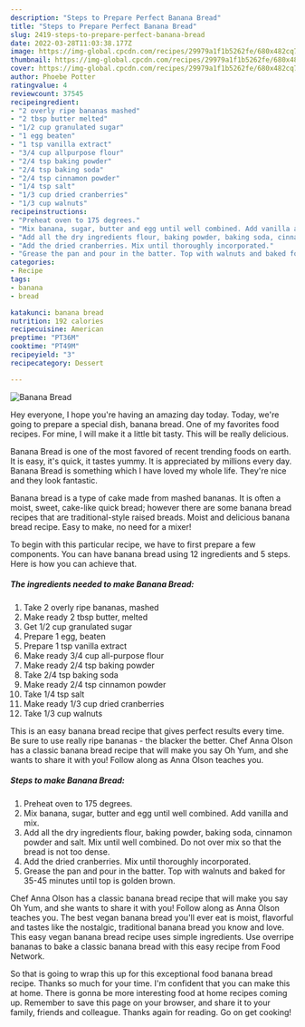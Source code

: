 ```yaml
---
description: "Steps to Prepare Perfect Banana Bread"
title: "Steps to Prepare Perfect Banana Bread"
slug: 2419-steps-to-prepare-perfect-banana-bread
date: 2022-03-28T11:03:38.177Z
image: https://img-global.cpcdn.com/recipes/29979a1f1b5262fe/680x482cq70/banana-bread-recipe-main-photo.jpg
thumbnail: https://img-global.cpcdn.com/recipes/29979a1f1b5262fe/680x482cq70/banana-bread-recipe-main-photo.jpg
cover: https://img-global.cpcdn.com/recipes/29979a1f1b5262fe/680x482cq70/banana-bread-recipe-main-photo.jpg
author: Phoebe Potter
ratingvalue: 4
reviewcount: 37545
recipeingredient:
- "2 overly ripe bananas mashed"
- "2 tbsp butter melted"
- "1/2 cup granulated sugar"
- "1 egg beaten"
- "1 tsp vanilla extract"
- "3/4 cup allpurpose flour"
- "2/4 tsp baking powder"
- "2/4 tsp baking soda"
- "2/4 tsp cinnamon powder"
- "1/4 tsp salt"
- "1/3 cup dried cranberries"
- "1/3 cup walnuts"
recipeinstructions:
- "Preheat oven to 175 degrees."
- "Mix banana, sugar, butter and egg until well combined. Add vanilla and mix."
- "Add all the dry ingredients flour, baking powder, baking soda, cinnamon powder and salt. Mix until well combined. Do not over mix so that the bread is not too dense."
- "Add the dried cranberries. Mix until thoroughly incorporated."
- "Grease the pan and pour in the batter. Top with walnuts and baked for 35-45 minutes until top is golden brown."
categories:
- Recipe
tags:
- banana
- bread

katakunci: banana bread 
nutrition: 192 calories
recipecuisine: American
preptime: "PT36M"
cooktime: "PT49M"
recipeyield: "3"
recipecategory: Dessert

---
```



![Banana Bread](https://img-global.cpcdn.com/recipes/29979a1f1b5262fe/680x482cq70/banana-bread-recipe-main-photo.jpg)

Hey everyone, I hope you're having an amazing day today. Today, we're going to prepare a special dish, banana bread. One of my favorites food recipes. For mine, I will make it a little bit tasty. This will be really delicious.

Banana Bread is one of the most favored of recent trending foods on earth. It is easy, it's quick, it tastes yummy. It is appreciated by millions every day. Banana Bread is something which I have loved my whole life. They're nice and they look fantastic.

Banana bread is a type of cake made from mashed bananas. It is often a moist, sweet, cake-like quick bread; however there are some banana bread recipes that are traditional-style raised breads. Moist and delicious banana bread recipe. Easy to make, no need for a mixer!


To begin with this particular recipe, we have to first prepare a few components. You can have banana bread using 12 ingredients and 5 steps. Here is how you can achieve that.

<!--inarticleads1-->

##### The ingredients needed to make Banana Bread:

1. Take 2 overly ripe bananas, mashed
1. Make ready 2 tbsp butter, melted
1. Get 1/2 cup granulated sugar
1. Prepare 1 egg, beaten
1. Prepare 1 tsp vanilla extract
1. Make ready 3/4 cup all-purpose flour
1. Make ready 2/4 tsp baking powder
1. Take 2/4 tsp baking soda
1. Make ready 2/4 tsp cinnamon powder
1. Take 1/4 tsp salt
1. Make ready 1/3 cup dried cranberries
1. Take 1/3 cup walnuts


This is an easy banana bread recipe that gives perfect results every time. Be sure to use really ripe bananas - the blacker the better. Chef Anna Olson has a classic banana bread recipe that will make you say Oh Yum, and she wants to share it with you! Follow along as Anna Olson teaches you. 

<!--inarticleads2-->

##### Steps to make Banana Bread:

1. Preheat oven to 175 degrees.
1. Mix banana, sugar, butter and egg until well combined. Add vanilla and mix.
1. Add all the dry ingredients flour, baking powder, baking soda, cinnamon powder and salt. Mix until well combined. Do not over mix so that the bread is not too dense.
1. Add the dried cranberries. Mix until thoroughly incorporated.
1. Grease the pan and pour in the batter. Top with walnuts and baked for 35-45 minutes until top is golden brown.


Chef Anna Olson has a classic banana bread recipe that will make you say Oh Yum, and she wants to share it with you! Follow along as Anna Olson teaches you. The best vegan banana bread you&#39;ll ever eat is moist, flavorful and tastes like the nostalgic, traditional banana bread you know and love. This easy vegan banana bread recipe uses simple ingredients. Use overripe bananas to bake a classic banana bread with this easy recipe from Food Network. 

So that is going to wrap this up for this exceptional food banana bread recipe. Thanks so much for your time. I'm confident that you can make this at home. There is gonna be more interesting food at home recipes coming up. Remember to save this page on your browser, and share it to your family, friends and colleague. Thanks again for reading. Go on get cooking!
